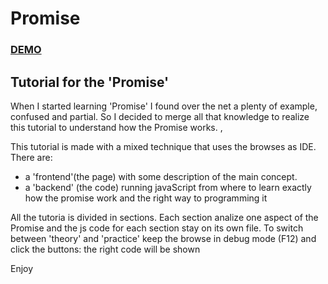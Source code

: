 # Promise 
### [DEMO](https://cogit-ergo-sum.github.io/Promise/)
## Tutorial for the 'Promise'


When I started learning 'Promise' I found over the net a plenty of example, confused and partial. So I decided to merge all that knowledge to realize this tutorial to understand how the Promise works.   ,

This tutorial is made with a mixed technique that uses the browses as IDE. There are:
- a 'frontend'(the page) with some description of the main concept.
- a 'backend' (the code) running javaScript from where to learn exactly how the promise work and the right way to programming it

All the tutoria is divided in sections. Each section analize one aspect of the Promise and the js code for each section stay on its own file.
To switch between 'theory' and 'practice' keep the browse in debug mode (F12) and click the buttons: the right code will be shown 

Enjoy
